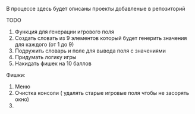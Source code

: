 В процессе здесь будет описаны проекты добавленые в репозиторий 

TODO
 1. Функция для генерации игрового поля 
 2. Создать словать из 9 элементов который будет генерить значения для каждого (от 1 до 9) 
 3. Подружить словарь и поле для вывода поля с значениями
 4. Придумать логику игры
 5. Накидать фишек на 10 баллов

Фишки:
1. Меню
2. Очистка консоли ( удалять старые игровые поля чтобы не засорять окно)
3. 
 


